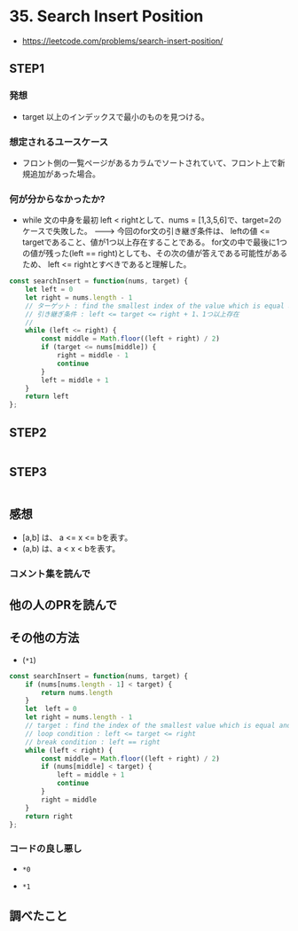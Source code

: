 # 35. Search Insert Position

* https://leetcode.com/problems/search-insert-position/

## STEP1

###  発想

* target 以上のインデックスで最小のものを見つける。

###  想定されるユースケース

* フロント側の一覧ページがあるカラムでソートされていて、フロント上で新規追加があった場合。

###  何が分からなかったか?

* while 文の中身を最初 left < rightとして、nums = [1,3,5,6]で、target=2のケースで失敗した。
  ---> 今回のfor文の引き継ぎ条件は、 leftの値 <= targetであること、値が1つ以上存在することである。 
       for文の中で最後に1つの値が残った(left == right)としても、その次の値が答えである可能性があるため、
       left <= rightとすべきであると理解した。

```javascript
const searchInsert = function(nums, target) {
    let left = 0
    let right = nums.length - 1
    // ターゲット : find the smallest index of the value which is equal and larger than target value.
    // 引き継ぎ条件 : left <= target <= right + 1、1つ以上存在
    // 
    while (left <= right) {
        const middle = Math.floor((left + right) / 2)
        if (target <= nums[middle]) {
            right = middle - 1
            continue
        }
        left = middle + 1
    }
    return left
};
```

## STEP2

```javascript
```

## STEP3

```javascript
```

## 感想

* [a,b] は、 a <= x <= bを表す。
* (a,b) は、a < x < bを表す。

### コメント集を読んで

## 他の人のPRを読んで

## その他の方法

* (`*1`) 

```javascript
const searchInsert = function(nums, target) {
    if (nums[nums.length - 1] < target) {
        return nums.length
    }
    let  left = 0
    let right = nums.length - 1
    // target : find the index of the smallest value which is equal and larger than target value.
    // loop condition : left <= target <= right
    // break condition : left == right
    while (left < right) {
        const middle = Math.floor((left + right) / 2)
        if (nums[middle] < target) {
            left = middle + 1
            continue
        }
        right = middle
    }
    return right
};
```
### コードの良し悪し

* `*0`

* `*1`

## 調べたこと

